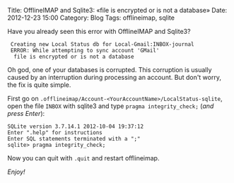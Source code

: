 Title: OfflineIMAP and Sqlite3: «file is encrypted or is not a database»
Date: 2012-12-23 15:00
Category: Blog
Tags: offlineimap, sqlite

Have you already seen this error with OfflineIMAP and Sqlite3?

```
 Creating new Local Status db for Local-Gmail:INBOX-journal
 ERROR: While attempting to sync account 'GMail'
  file is encrypted or is not a database
```

Oh god, one of your databases is corrupted. This corruption is usually caused by an interruption during processing an account. But don't worry, the fix is quite simple.


First go on ``.offlineimap/Account-<YourAccountName>/LocalStatus-sqlite``, open the file ``INBOX`` with sqlite3 and type ``pragma integrity_check;`` (_and press Enter_):

```
SQLite version 3.7.14.1 2012-10-04 19:37:12
Enter ".help" for instructions
Enter SQL statements terminated with a ";"
sqlite> pragma integrity_check;
```

Now you can quit with ``.quit`` and restart offlineimap.

_Enjoy!_
